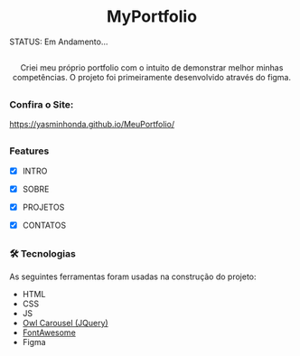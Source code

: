 <h1 align=center>MyPortfolio</h1>

<p>STATUS: Em Andamento...</p>

##
<p align=center>Criei meu próprio portfolio com o intuito de demonstrar melhor minhas competências. O projeto foi primeiramente desenvolvido através do figma.<p>
  
##
### Confira o Site: 
https://yasminhonda.github.io/MeuPortfolio/
  
##
### Features

- [x] INTRO
- [X] SOBRE
- [X] PROJETOS
- [X] CONTATOS
  
  ##
  
 ### 🛠 Tecnologias

As seguintes ferramentas foram usadas na construção do projeto:

- HTML
- CSS
- JS
- [Owl Carousel (JQuery)](https://owlcarousel2.github.io/OwlCarousel2/)
- [FontAwesome](https://fontawesome.com)
- Figma

